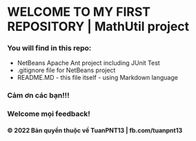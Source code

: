 # WELCOME TO MY FIRST REPOSITORY | MathUtil project

### You will find in this repo:

* NetBeans Apache Ant project including JUnit Test
* .gitignore file for NetBeans project
* README.MD - this file itself - using Markdown language


### Cảm ơn các bạn!!! 
### Welcome mọi feedback!

#### © 2022 Bản quyền thuộc về TuanPNT13 | fb.com/tuanpnt13 
